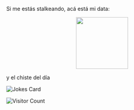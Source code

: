 

  <p>Si me estás stalkeando, acá está mi data:</p>
<div align="center">
  <img height="137px" src="https://github-readme-stats.vercel.app/api?username=caro-silvestri-os&hide_title=true&hide_border=true&show_icons=true&include_all_commits=true&count_private=true&line_height=21&text_color=000&icon_color=000&bg_color=0,ea6161,ffc64d,fffc4d,52fa5a&theme=graywhite" />
  
</div>
  <p>y el chiste del día</p>

  <img src="https://readme-jokes.vercel.app/api" alt="Jokes Card" />


![Visitor Count](https://profile-counter.glitch.me/caro-silvestri-os/count.svg)

